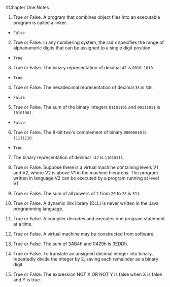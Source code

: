 #Chapter One Notes

1. True or False. A program that combines object files into an executable program is called a linker.
- `False`

2. True or False. In any numbering system, the radix specifies the range of alphanumeric digits that can be assigned to a single digit position.
- ```True```

3. True or False. The binary representation of decimal ```42``` is ```0010 1010```.
- ```True```

4. True or False. The hexadecimal representation of decimal ```33``` is ```33h```.
- ```False```

5. True or False. The sum of the binary integers ```01101101``` and ```00111011``` is ```10101001```.
- ```False```

6. True or False. The 8-bit two's complement of binary ```00000010``` is ```11111110```.
- ```True```

7. The binary representation of decimal ```-42``` is ```11010111```.


8. True or False. Suppose there is a virtual machine containing levels V1 and V2, where V2 is above V1 in the machine hierarchy. The program written in language V2 can be executed by a program running at level V1.

9. True or False. The sum of all powers of ```2``` from ```20``` to ```28``` is ```511```.

10. True or False. A dynamic link library (DLL) is never written in the Java programming language.

11. True or False. A compiler decodes and executes one program statement at a time.

12. True or False. A virtual machine may be constructed from software.

13. True or False. The sum of 3AB4h and 0429h is 3EDDh.

14. True or False. To translate an unsigned decimal integer into binary, repeatedly divide the integer by 2, saving each remainder as a binary digit.

15. True or False. The expression NOT X OR NOT Y is false when X is false and Y is true.
